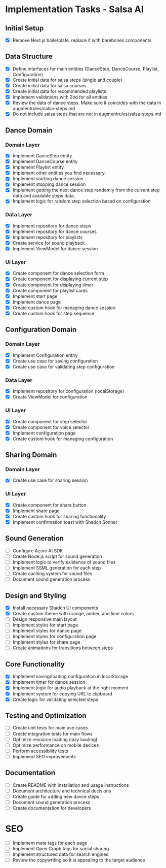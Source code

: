 # Implementation Tasks - Salsa AI

## Initial Setup

- [x] Remove Next.js boilerplate, replace it with barebones components

## Data Structure

- [x] Define interfaces for main entities (DanceStep, DanceCourse, Playlist, Configuration)
- [x] Create initial data for salsa steps (single and couple)
- [x] Create initial data for salsa courses
- [x] Create initial data for recommended playlists
- [x] Implement validations with Zod for all entities
- [x] Review the data of dance steps. Make sure it coincides with the data in augmentrules/salsa-steps.md
- [x] Do not include salsa steps that are not in augmentrules/salsa-steps.md

## Dance Domain

### Domain Layer

- [x] Implement DanceStep entity
- [x] Implement DanceCourse entity
- [x] Implement Playlist entity
- [x] Implement other entities you find necessary.
- [x] Implement starting dance session
- [x] Implement stopping dance session
- [x] Implement getting the next dance step randomly from the current step data and available steps data.
- [x] Implement logic for random step selection based on configuration

### Data Layer

- [x] Implement repository for dance steps
- [x] Implement repository for dance courses
- [x] Implement repository for playlists
- [x] Create service for sound playback
- [x] Implement ViewModel for dance session

### UI Layer

- [x] Create component for dance selection form
- [x] Create component for displaying current step
- [x] Create component for displaying timer
- [x] Create component for playlist cards
- [x] Implement start page
- [x] Implement dance page
- [x] Create custom hook for managing dance session
- [x] Create custom hook for step sequence

## Configuration Domain

### Domain Layer

- [x] Implement Configuration entity
- [x] Create use case for saving configuration
- [x] Create use case for validating step configuration

### Data Layer

- [x] Implement repository for configuration (localStorage)
- [x] Create ViewModel for configuration

### UI Layer

- [x] Create component for step selector
- [x] Create component for voice selector
- [x] Implement configuration page
- [x] Create custom hook for managing configuration

## Sharing Domain

### Domain Layer

- [x] Create use case for sharing session

### UI Layer

- [x] Create component for share button
- [x] Implement share page
- [x] Create custom hook for sharing functionality
- [x] Implement confirmation toast with Shadcn Sonner

## Sound Generation

- [ ] Configure Azure AI SDK
- [ ] Create Node.js script for sound generation
- [ ] Implement logic to verify existence of sound files
- [ ] Implement SSML generation for each step
- [ ] Create caching system for sound files
- [ ] Document sound generation process

## Design and Styling

- [x] Install necessary Shadcn UI components
- [x] Create custom theme with orange, amber, and lime colors
- [ ] Design responsive main layout
- [ ] Implement styles for start page
- [ ] Implement styles for dance page
- [ ] Implement styles for configuration page
- [ ] Implement styles for share page
- [ ] Create animations for transitions between steps

## Core Functionality

- [x] Implement saving/loading configuration in localStorage
- [x] Implement timer for dance session
- [x] Implement logic for audio playback at the right moment
- [x] Implement system for copying URL to clipboard
- [x] Create logic for validating selected steps

## Testing and Optimization

- [ ] Create unit tests for main use cases
- [ ] Create integration tests for main flows
- [ ] Optimize resource loading (lazy loading)
- [ ] Optimize performance on mobile devices
- [ ] Perform accessibility tests
- [ ] Implement SEO improvements

## Documentation

- [ ] Create README with installation and usage instructions
- [ ] Document architecture and technical decisions
- [ ] Create guide for adding new dance steps
- [ ] Document sound generation process
- [ ] Create documentation for developers

# SEO

- [ ] Implement meta tags for each page
- [ ] Implement Open Graph tags for social sharing
- [ ] Implement structured data for search engines
- [ ] Review the copywriting so it is appealing to the target audience
